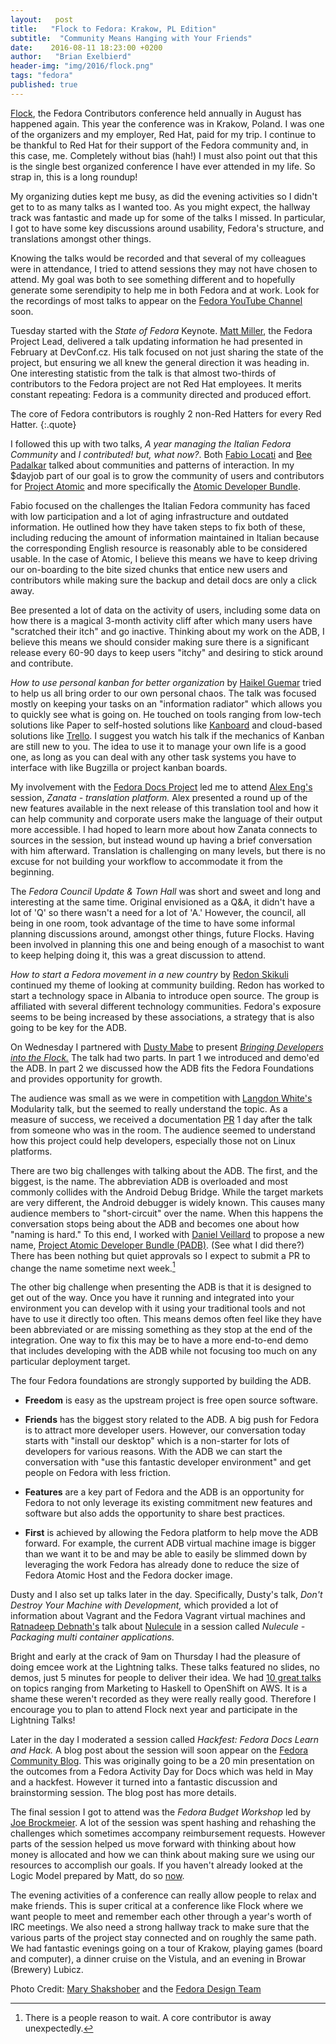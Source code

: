 ```yaml
---
layout:   post
title:   "Flock to Fedora: Krakow, PL Edition"
subtitle:  "Community Means Hanging with Your Friends"
date:    2016-08-11 18:23:00 +0200
author:   "Brian Exelbierd"
header-img: "img/2016/flock.png"
tags: "fedora"
published: true
---
```


[Flock](https://flocktofedora.org/), the Fedora Contributors conference
held annually in August has happened again.  This year the conference was
in Krakow, Poland.  I was one of the organizers and my employer, Red Hat,
paid for my trip.  I continue to be thankful to Red Hat for their
support of the Fedora community and, in this case, me.  Completely without
bias (hah!) I must also point out that this is the single best organized
conference I have ever attended in my life.  So strap in, this is a
long roundup!

My organizing duties kept me busy, as did the evening activities so I
didn't get to to as many talks as I wanted too.  As you might expect, the
hallway track was fantastic and made up for some of the talks I missed.
In particular, I got to have some key discussions around usability,
Fedora's structure, and translations amongst other things.

Knowing the talks would be recorded and that several of my colleagues
were in attendance, I tried to attend sessions they may not have
chosen to attend.  My goal was both to see something different and
to hopefully generate some serendipity to help me in both Fedora and
at work.  Look for the recordings of most talks to appear on the [Fedora
YouTube Channel](https://www.youtube.com/channel/UCnIfca4LPFVn8-FjpPVc1ow)
soon.

Tuesday started with the *State of Fedora* Keynote.  [Matt
Miller](https://twitter.com/mattdm), the Fedora Project Lead, delivered
a talk updating information he had presented in February at DevConf.cz.
His talk focused on not just sharing the state of the project,
but ensuring we all knew the general direction it was heading in.
One interesting statistic from the talk is that almost two-thirds of
contributors to the Fedora project are not Red Hat employees.  It merits
constant repeating: Fedora is a community directed and produced effort.

The core of Fedora contributors is roughly 2 non-Red Hatters for every Red Hatter.
{:.quote}

I followed this up with two talks, *A year managing the Italian
Fedora Community* and *I contributed! but, what now?*.  Both [Fabio
Locati](https://twitter.com/f4l3) and [Bee
Padalkar](https://twitter.com/BeePadalkar) talked about
communities and patterns of interaction.  In my $dayjob part of
our goal is to grow the community of users and contributors
for [Project Atomic](http://www.projectatomic.io/)
and more specifically the [Atomic Developer
Bundle](https://github.com/projectatomic/adb-atomic-developer-bundle).

Fabio focused on the challenges the Italian Fedora community has faced
with low participation and a lot of aging infrastructure and outdated
information.  He outlined how they have taken steps to fix both of these,
including reducing the amount of information maintained in Italian
because the corresponding English resource is reasonably able to be
considered usable.  In the case of Atomic, I believe this means we
have to keep driving our on-boarding to the bite sized chunks that entice
new users and contributors while making sure the backup and detail
docs are only a click away.

Bee presented a lot of data on the activity of users, including some
data on how there is a magical 3-month activity cliff after which many
users have "scratched their itch" and go inactive.  Thinking about my
work on the ADB, I believe this means we should consider making sure
there is a significant release every 60-90 days to keep users "itchy"
and desiring to stick around and contribute.

*How to use personal kanban for better organization* by [Haikel
Guemar](https://twitter.com/hguemar) tried to help us all bring order
to our own personal chaos.  The talk was focused mostly on keeping your
tasks on an "information radiator" which allows you to quickly see what
is going on.  He touched on tools ranging from low-tech solutions like
Paper to self-hosted solutions like [Kanboard](https://kanboard.net/)
and cloud-based solutions like [Trello](https://trello.com/).  I suggest
you watch his talk if the mechanics of Kanban are still new to you.
The idea to use it to manage your own life is a good one, as long as
you can deal with any other task systems you have to interface with like
Bugzilla or project kanban boards.

My involvement with the [Fedora Docs
Project](https://fedoraproject.org/wiki/Docs_Project?rd=DocsProject)
led me to attend [Alex Eng's](https://twitter.com/loones) session,
*Zanata - translation platform.* Alex presented a round up of the
new features available in the next release of this translation tool
and how it can help community and corporate users make the language
of their output more accessible.  I had hoped to learn more about how
Zanata connects to sources in the session, but instead wound up having
a brief conversation with him afterward.  Translation is challenging on
many levels, but there is no excuse for not building your workflow to
accommodate it from the beginning.

The *Fedora Council Update & Town Hall* was short and sweet and long and
interesting at the same time.  Original envisioned as a Q&A, it didn't
have a lot of 'Q' so there wasn't a need for a lot of 'A.'  However, the
council, all being in one room, took advantage of the time to have some
informal planning discussions around, amongst other things, future Flocks.
Having been involved in planning this one and being enough of a masochist
to want to keep helping doing it, this was a great discussion to attend.

*How to start a Fedora movement in a new country* by [Redon
Skikuli](https://twitter.com/rskikuli) continued my theme of looking
at community building.  Redon has worked to start a technology space in
Albania to introduce open source.  The group is affiliated with several
different technology communities.  Fedora's exposure seems to be being
increased by these associations, a strategy that is also going to be
key for the ADB.

On Wednesday I partnered with [Dusty Mabe](https://twitter.com/dustymabe)
to present [*Bringing Developers into the
Flock.*](http://www.winglemeyer.org/bexelbie-talks-demos/Flock.2016.developers/#/)
The talk had two parts.  In part 1 we introduced and demo'ed the ADB.
In part 2 we discussed how the ADB fits the Fedora Foundations and
provides opportunity for growth.

The audience was small as we were in competition with
[Langdon White's](https://twitter.com/1angdon)
Modularity talk, but the seemed to really understand the
topic.  As a measure of success, we received a documentation
[PR](https://github.com/projectatomic/adb-atomic-developer-bundle/pull/491)
1 day after the talk from someone who was in the room.  The audience
seemed to understand how this project could help developers, especially
those not on Linux platforms.

There are two big challenges with talking about the ADB.  The first,
and the biggest, is the name.  The abbreviation ADB is overloaded and
most commonly collides with the Android Debug Bridge.  While the target
markets are very different, the Android debugger is widely known.
This causes many audience members to "short-circuit" over the name.
When this happens the conversation stops being about the ADB and
becomes one about how "naming is hard."  To this end, I worked with
[Daniel Veillard](https://twitter.com/danielveillard)
to propose a new name, [Project Atomic Developer Bundle
(PADB)](https://github.com/projectatomic/adb-atomic-developer-bundle/issues/495).
(See what I did there?)  There has been nothing but quiet approvals so
I expect to submit a PR to change the name sometime next week.[^0]

The other big challenge when presenting the ADB is that it is designed
to get out of the way.  Once you have it running and integrated into
your environment you can develop with it using your traditional tools
and not have to use it directly too often.  This means demos often feel
like they have been abbreviated or are missing something as they stop
at the end of the integration.  One way to fix this may be to have a
more end-to-end demo that includes developing with the ADB while not
focusing too much on any particular deployment target.

The four Fedora foundations are strongly supported by building the ADB.

- **Freedom** is easy as the upstream project is free open source
  software.

- **Friends** has the biggest story related to the ADB.  A big push for
  Fedora is to attract more developer users.  However, our conversation
  today starts with "install our desktop" which is a non-starter for
  lots of developers for various reasons.  With the ADB we can start
  the conversation with "use this fantastic developer environment"
  and get people on Fedora with less friction.

- **Features** are a key part of Fedora and the ADB is an opportunity
  for Fedora to not only leverage its existing commitment new features
  and software but also adds the opportunity to share best practices.

- **First** is achieved by allowing the Fedora platform to help move
  the ADB forward.  For example, the current ADB virtual machine image
  is bigger than we want it to be and may be able to easily be slimmed
  down by leveraging the work Fedora has already done to reduce the size
  of Fedora Atomic Host and the Fedora docker image.

Dusty and I also set up talks later in the day.  Specifically,
Dusty's talk, *Don't Destroy Your Machine with Development,*
which provided a lot of information about Vagrant and the Fedora
Vagrant virtual machines and [Ratnadeep
Debnath's](https://twitter.com/rtnpro) talk about
[Nulecule](http://www.projectatomic.io/docs/nulecule/) in a session
called *Nulecule - Packaging multi container applications.*

Bright and early at the crack of 9am on Thursday
I had the pleasure of doing emcee work at the
Lightning talks.  These talks featured no slides, no
demos, just 5 minutes for people to deliver their idea.  We had [10 great
talks](https://fedoraproject.org/wiki/Flock/Lightning_Talks_2016#Lightning_Talks_2016_-_4_August_2016_.40_09:00_Local_Time_in_Krakow.2C_Poland)
on topics ranging from Marketing to Haskell to OpenShift on AWS.  It is a
shame these weren't recorded as they were really really good.  Therefore I
encourage you to plan to attend Flock next year and participate in the
Lightning Talks!

Later in the day I moderated a session called *Hackfest: Fedora Docs
Learn and Hack.*  A blog post about the session will soon appear on
the [Fedora Community Blog](https://communityblog.fedoraproject.org/).
This was originally going to be a 20 min presentation on the outcomes
from a Fedora Activity Day for Docs which was held in May and a hackfest.
However it turned into a fantastic discussion and brainstorming session.
The blog post has more details.

The final session I got to attend was the *Fedora Budget Workshop* led by
[Joe Brockmeier](https://twitter.com/jzb).  A lot of the session was
spent hashing and rehashing the challenges which sometimes accompany
reimbursement requests.  However parts of the session helped us move
forward with thinking about how money is allocated and how we can
think about making sure we using our resources to accomplish our goals.
If you haven't already looked at the Logic Model prepared by Matt, do so
[now](https://pagure.io/FedoraLogicModelTemplate).

The evening activities of a conference can really allow people to relax
and make friends.  This is super critical at a conference like Flock where
we want people to meet and remember each other through a year's worth of
IRC meetings.  We also need a strong hallway track to make sure that the
various parts of the project stay connected and on roughly the same path.
We had fantastic evenings going on a tour of Krakow, playing games (board
and computer), a dinner cruise on the Vistula, and an evening in Browar
(Brewery) Lubicz.

Photo Credit: [Mary Shakshober](https://marygraphicdesigns.wordpress.com/)
and the [Fedora Design Team](https://fedoraproject.org/wiki/Design)

[^0]: There is a people reason to wait.  A core contributor is away unexpectedly.
